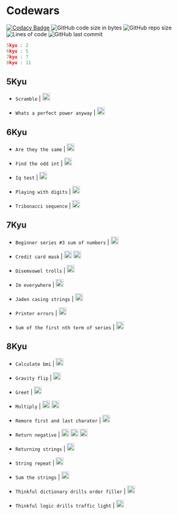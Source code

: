 # Codewars

[![Codacy Badge](https://app.codacy.com/project/badge/Grade/569dfe5fc5c84deaba902a4151cab5c5)](https://www.codacy.com/gh/Sigmanificient/codewars/dashboard?utm_source=github.com&amp;utm_medium=referral&amp;utm_content=Sigmanificient/codewars&amp;utm_campaign=Badge_Grade) 
![GitHub code size in bytes](https://img.shields.io/github/languages/code-size/Sigmanificient/codewars)
![GitHub repo size](https://img.shields.io/github/repo-size/Sigmanificient/codewars)
![Lines of code](https://img.shields.io/tokei/lines/github/Sigmanificient/codewars)
![GitHub last commit](https://img.shields.io/github/last-commit/Sigmanificient/codewars)
```c
5kyu : 2
6kyu : 5
7kyu : 7
8kyu : 11
```

## 5Kyu

*  `Scramble` |
   <img src="https://github.com/Sigmanificient/Sigmanificient/blob/master/languages_icons/py.png" height="20px">

*  `Whats a perfect power anyway` |
   <img src="https://github.com/Sigmanificient/Sigmanificient/blob/master/languages_icons/py.png" height="20px">

## 6Kyu

*  `Are they the same` |
   <img src="https://github.com/Sigmanificient/Sigmanificient/blob/master/languages_icons/py.png" height="20px">

*  `Find the odd int` |
   <img src="https://github.com/Sigmanificient/Sigmanificient/blob/master/languages_icons/py.png" height="20px">

*  `Iq test` |
   <img src="https://github.com/Sigmanificient/Sigmanificient/blob/master/languages_icons/py.png" height="20px">

*  `Playing with digits` |
   <img src="https://github.com/Sigmanificient/Sigmanificient/blob/master/languages_icons/py.png" height="20px">

*  `Tribonacci sequence` |
   <img src="https://github.com/Sigmanificient/Sigmanificient/blob/master/languages_icons/py.png" height="20px">

## 7Kyu

*  `Beginner series #3 sum of numbers` |
   <img src="https://github.com/Sigmanificient/Sigmanificient/blob/master/languages_icons/py.png" height="20px">

*  `Credit card mask` |
   <img src="https://github.com/Sigmanificient/Sigmanificient/blob/master/languages_icons/js.png" height="20px"> <img src="https://github.com/Sigmanificient/Sigmanificient/blob/master/languages_icons/py.png" height="20px">

*  `Disemvowel trolls` |
   <img src="https://github.com/Sigmanificient/Sigmanificient/blob/master/languages_icons/py.png" height="20px">

*  `Im everywhere` |
   <img src="https://github.com/Sigmanificient/Sigmanificient/blob/master/languages_icons/py.png" height="20px">

*  `Jaden casing strings` |
   <img src="https://github.com/Sigmanificient/Sigmanificient/blob/master/languages_icons/py.png" height="20px">

*  `Printer errors` |
   <img src="https://github.com/Sigmanificient/Sigmanificient/blob/master/languages_icons/py.png" height="20px">

*  `Sum of the first nth term of series` |
   <img src="https://github.com/Sigmanificient/Sigmanificient/blob/master/languages_icons/py.png" height="20px">

## 8Kyu

*  `Calculate bmi` |
   <img src="https://github.com/Sigmanificient/Sigmanificient/blob/master/languages_icons/py.png" height="20px">

*  `Gravity flip` |
   <img src="https://github.com/Sigmanificient/Sigmanificient/blob/master/languages_icons/py.png" height="20px">

*  `Greet` |
   <img src="https://github.com/Sigmanificient/Sigmanificient/blob/master/languages_icons/py.png" height="20px">

*  `Multiply` |
   <img src="https://github.com/Sigmanificient/Sigmanificient/blob/master/languages_icons/py.png" height="20px"> <img src="https://github.com/Sigmanificient/Sigmanificient/blob/master/languages_icons/sql.png" height="20px">

*  `Remore first and last charater` |
   <img src="https://github.com/Sigmanificient/Sigmanificient/blob/master/languages_icons/py.png" height="20px">

*  `Return negative` |
   <img src="https://github.com/Sigmanificient/Sigmanificient/blob/master/languages_icons/js.png" height="20px"> <img src="https://github.com/Sigmanificient/Sigmanificient/blob/master/languages_icons/php.png" height="20px"> <img src="https://github.com/Sigmanificient/Sigmanificient/blob/master/languages_icons/py.png" height="20px">

*  `Returning strings` |
   <img src="https://github.com/Sigmanificient/Sigmanificient/blob/master/languages_icons/sql.png" height="20px">

*  `String repeat` |
   <img src="https://github.com/Sigmanificient/Sigmanificient/blob/master/languages_icons/py.png" height="20px">

*  `Sum the strings` |
   <img src="https://github.com/Sigmanificient/Sigmanificient/blob/master/languages_icons/py.png" height="20px">

*  `Thinkful dictionary drills order filler` |
   <img src="https://github.com/Sigmanificient/Sigmanificient/blob/master/languages_icons/py.png" height="20px">

*  `Thinkful logic drills traffic light` |
   <img src="https://github.com/Sigmanificient/Sigmanificient/blob/master/languages_icons/py.png" height="20px">

